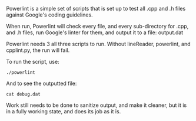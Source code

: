 Powerlint is a simple set of scripts that is set up to test all .cpp and .h
files against Google's coding guidelines.

When run, Powerlint will check every file, and every sub-directory for .cpp,
and .h files, run Google's linter for them, and output it to a file: output.dat

Powerlint needs 3 all three scripts to run. Without lineReader, powerlint, and
cpplint.py, the run will fail.

To run the script, use:

```
./powerlint
```

And to see the outputted file:

```
cat debug.dat
```

Work still needs to be done to sanitize output, and make it cleaner, but it
is in a fully working state, and does its job as it is. 
